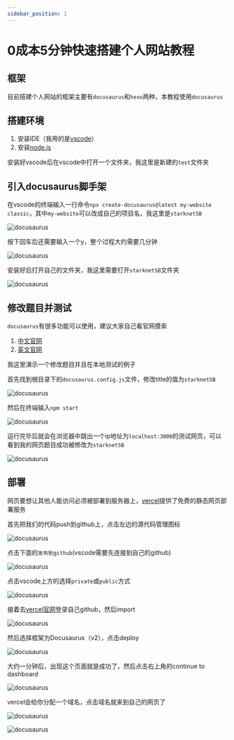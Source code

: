 ```yaml
---
sidebar_position: 1
---
```


# 0成本5分钟快速搭建个人网站教程

## 框架

目前搭建个人网站的框架主要有`docusaurus`和`hexo`两种，本教程使用`docusaurus`

## 搭建环境

1. 安装IDE（我用的是[vscode](https://code.visualstudio.com/Download)）
2. 安装[node.js](https://nodejs.org/en)

安装好vscode后在vscode中打开一个文件夹，我这里是新建的`test`文件夹

## 引入docusaurus脚手架

在vscode的终端输入一行命令`npx create-docusaurus@latest my-website classic`，其中`my-website`可以改成自己的项目名，我这里是`starknetSB`

![docusaurus](/img/docs/program/personal-website/1.png)

按下回车后还需要输入一个y，整个过程大约需要几分钟

![docusaurus](/img/docs/program/personal-website/2.png)

安装好后打开自己的文件夹，我这里需要打开`starknetSB`文件夹

![docusaurus](/img/docs/program/personal-website/3.png)

## 修改题目并测试

`docusaurus`有很多功能可以使用，建议大家自己看官网摸索

1. [中文官网](https://www.docusaurus.cn/)
2. [英文官网](https://docusaurus.io/)

我这里演示一个修改题目并且在本地测试的例子

首先找到根目录下的`docusaurus.config.js`文件，修改title的值为`starknetSB`

![docusaurus](/img/docs/program/personal-website/4.png)

然后在终端输入`npm start`

![docusaurus](/img/docs/program/personal-website/5.png)

运行完毕后就会在浏览器中跳出一个ip地址为`localhost:3000`的测试网页，可以看到我的网页题目成功被修改为`starknetSB`

![docusaurus](/img/docs/program/personal-website/6.png)

## 部署

网页要想让其他人能访问必须被部署到服务器上，[vercel](https://vercel.com/)提供了免费的静态网页部署服务

首先把我们的代码push到github上，点击左边的源代码管理图标

![docusaurus](/img/docs/program/personal-website/7.png)

点击下面的`发布到github`(vscode需要先连接到自己的github)

![docusaurus](/img/docs/program/personal-website/8.png)

点击vscode上方的选择`private`或`public`方式

![docusaurus](/img/docs/program/personal-website/9.png)

接着去[vercel官网](https://vercel.com/)登录自己github，然后import

![docusaurus](/img/docs/program/personal-website/10.png)

然后选择框架为Docusaurus（v2），点击deploy

![docusaurus](/img/docs/program/personal-website/11.png)

大约一分钟后，出现这个页面就是成功了，然后点击右上角的continue to dashboard

![docusaurus](/img/docs/program/personal-website/12.png)

vercel会给你分配一个域名，点击域名就来到自己的网页了

![docusaurus](/img/docs/program/personal-website/13.png)

![docusaurus](/img/docs/program/personal-website/14.png)